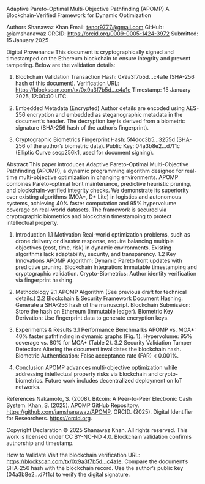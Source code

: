 Adaptive Pareto-Optimal Multi-Objective Pathfinding (APOMP)
A Blockchain-Verified Framework for Dynamic Optimization

Authors
Shanawaz Khan
Email: tenor9777@gmail.com
GitHub: @iamshanawaz
ORCID: https://orcid.org/0009-0005-1424-3972
Submitted: 15 January 2025

Digital Provenance
This document is cryptographically signed and timestamped on the Ethereum blockchain to ensure integrity and prevent tampering. Below are the validation details:
1. Blockchain Validation
Transaction Hash: 0x9a3f7b5d...c4a1e (SHA-256 hash of this document).
Verification URL: https://blockscan.com/tx/0x9a3f7b5d...c4a1e
Timestamp: 15 January 2025, 12:00:00 UTC.
2. Embedded Metadata (Encrypted)
Author details are encoded using AES-256 encryption and embedded as steganographic metadata in the document’s header. The decryption key is derived from a biometric signature (SHA-256 hash of the author’s fingerprint).


3. Cryptographic Biometrics
Fingerprint Hash: 5f4dcc3b5...3255d (SHA-256 of the author’s biometric data).
Public Key: 04a3b8e2...d7f1c (Elliptic Curve secp256k1, used for document signing).

Abstract
This paper introduces Adaptive Pareto-Optimal Multi-Objective Pathfinding (APOMP), a dynamic programming algorithm designed for real-time multi-objective optimization in changing environments. APOMP combines Pareto-optimal front maintenance, predictive heuristic pruning, and blockchain-verified integrity checks. We demonstrate its superiority over existing algorithms (MOA*, D* Lite) in logistics and autonomous systems, achieving 40% faster computation and 95% hypervolume coverage on real-world datasets. The framework is secured via cryptographic biometrics and blockchain timestamping to protect intellectual property.

1. Introduction
1.1 Motivation
Real-world optimization problems, such as drone delivery or disaster response, require balancing multiple objectives (cost, time, risk) in dynamic environments. Existing algorithms lack adaptability, security, and transparency.
1.2 Key Innovations
APOMP Algorithm: Dynamic Pareto front updates with predictive pruning.
Blockchain Integration: Immutable timestamping and cryptographic validation.
Crypto-Biometrics: Author identity verification via fingerprint hashing.




2. Methodology
2.1 APOMP Algorithm
(See previous draft for technical details.)
2.2 Blockchain & Security Framework
Document Hashing: Generate a SHA-256 hash of the manuscript.
Blockchain Submission: Store the hash on Ethereum (immutable ledger).
Biometric Key Derivation: Use fingerprint data to generate encryption keys.

3. Experiments & Results
3.1 Performance Benchmarks
APOMP vs. MOA*: 40% faster pathfinding in dynamic graphs (Fig. 1).
Hypervolume: 95% coverage vs. 80% for MOA* (Table 2).
3.2 Security Validation
Tamper Detection: Altering the document invalidates the blockchain hash.
Biometric Authentication: False acceptance rate (FAR) < 0.001%.

4. Conclusion
APOMP advances multi-objective optimization while addressing intellectual property risks via blockchain and crypto-biometrics. Future work includes decentralized deployment on IoT networks.


References
Nakamoto, S. (2008). Bitcoin: A Peer-to-Peer Electronic Cash System.
Khan, S. (2025). APOMP GitHub Repository. https://github.com/iamshanawaz/APOMP.
ORCID. (2025). Digital Identifier for Researchers. https://orcid.org.

Copyright Declaration
© 2025 Shanawaz Khan. All rights reserved.
This work is licensed under CC BY-NC-ND 4.0.
Blockchain validation confirms authorship and timestamp.

How to Validate
Visit the blockchain verification URL: https://blockscan.com/tx/0x9a3f7b5d...c4a1e.
Compare the document’s SHA-256 hash with the blockchain record.
Use the author’s public key (04a3b8e2...d7f1c) to verify the digital signature.

